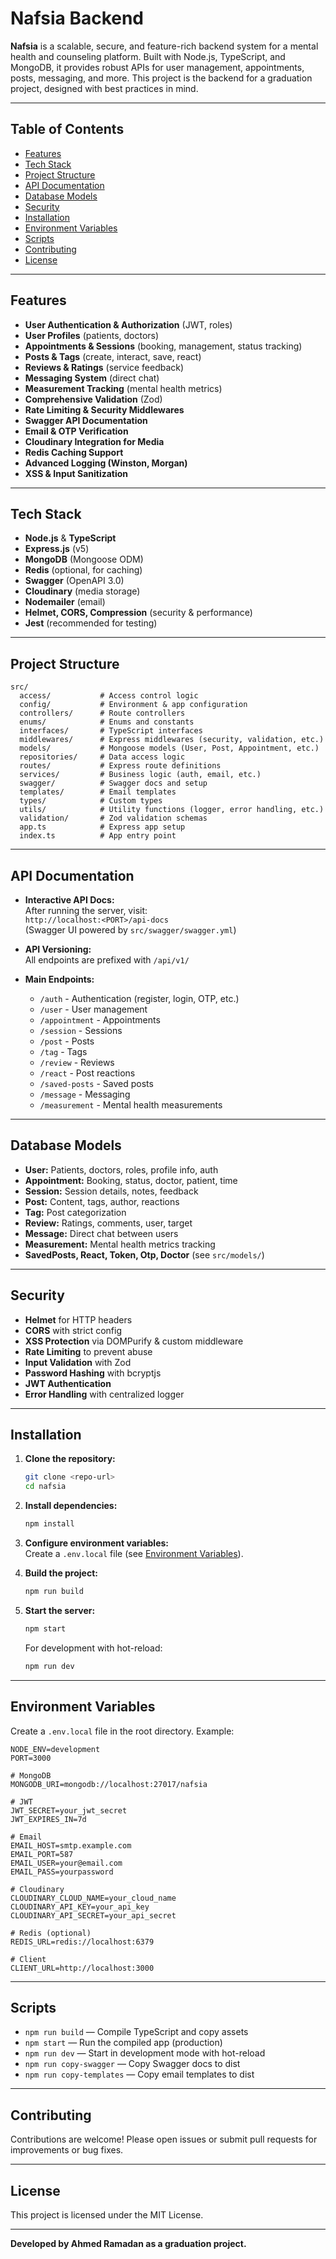 # Nafsia Backend

**Nafsia** is a scalable, secure, and feature-rich backend system for a mental health and counseling platform. Built with Node.js, TypeScript, and MongoDB, it provides robust APIs for user management, appointments, posts, messaging, and more. This project is the backend for a graduation project, designed with best practices in mind.

---

## Table of Contents

- [Features](#features)
- [Tech Stack](#tech-stack)
- [Project Structure](#project-structure)
- [API Documentation](#api-documentation)
- [Database Models](#database-models)
- [Security](#security)
- [Installation](#installation)
- [Environment Variables](#environment-variables)
- [Scripts](#scripts)
- [Contributing](#contributing)
- [License](#license)

---

## Features

- **User Authentication & Authorization** (JWT, roles)
- **User Profiles** (patients, doctors)
- **Appointments & Sessions** (booking, management, status tracking)
- **Posts & Tags** (create, interact, save, react)
- **Reviews & Ratings** (service feedback)
- **Messaging System** (direct chat)
- **Measurement Tracking** (mental health metrics)
- **Comprehensive Validation** (Zod)
- **Rate Limiting & Security Middlewares**
- **Swagger API Documentation**
- **Email & OTP Verification**
- **Cloudinary Integration for Media**
- **Redis Caching Support**
- **Advanced Logging (Winston, Morgan)**
- **XSS & Input Sanitization**

---

## Tech Stack

- **Node.js** & **TypeScript**
- **Express.js** (v5)
- **MongoDB** (Mongoose ODM)
- **Redis** (optional, for caching)
- **Swagger** (OpenAPI 3.0)
- **Cloudinary** (media storage)
- **Nodemailer** (email)
- **Helmet, CORS, Compression** (security & performance)
- **Jest** (recommended for testing)

---

## Project Structure

```
src/
  access/           # Access control logic
  config/           # Environment & app configuration
  controllers/      # Route controllers
  enums/            # Enums and constants
  interfaces/       # TypeScript interfaces
  middlewares/      # Express middlewares (security, validation, etc.)
  models/           # Mongoose models (User, Post, Appointment, etc.)
  repositories/     # Data access logic
  routes/           # Express route definitions
  services/         # Business logic (auth, email, etc.)
  swagger/          # Swagger docs and setup
  templates/        # Email templates
  types/            # Custom types
  utils/            # Utility functions (logger, error handling, etc.)
  validation/       # Zod validation schemas
  app.ts            # Express app setup
  index.ts          # App entry point
```

---

## API Documentation

- **Interactive API Docs:**  
  After running the server, visit:  
  `http://localhost:<PORT>/api-docs`  
  (Swagger UI powered by `src/swagger/swagger.yml`)

- **API Versioning:**  
  All endpoints are prefixed with `/api/v1/`

- **Main Endpoints:**
  - `/auth` - Authentication (register, login, OTP, etc.)
  - `/user` - User management
  - `/appointment` - Appointments
  - `/session` - Sessions
  - `/post` - Posts
  - `/tag` - Tags
  - `/review` - Reviews
  - `/react` - Post reactions
  - `/saved-posts` - Saved posts
  - `/message` - Messaging
  - `/measurement` - Mental health measurements

---

## Database Models

- **User:** Patients, doctors, roles, profile info, auth
- **Appointment:** Booking, status, doctor, patient, time
- **Session:** Session details, notes, feedback
- **Post:** Content, tags, author, reactions
- **Tag:** Post categorization
- **Review:** Ratings, comments, user, target
- **Message:** Direct chat between users
- **Measurement:** Mental health metrics tracking
- **SavedPosts, React, Token, Otp, Doctor** (see `src/models/`)

---

## Security

- **Helmet** for HTTP headers
- **CORS** with strict config
- **XSS Protection** via DOMPurify & custom middleware
- **Rate Limiting** to prevent abuse
- **Input Validation** with Zod
- **Password Hashing** with bcryptjs
- **JWT Authentication**
- **Error Handling** with centralized logger

---

## Installation

1. **Clone the repository:**
   ```bash
   git clone <repo-url>
   cd nafsia
   ```

2. **Install dependencies:**
   ```bash
   npm install
   ```

3. **Configure environment variables:**  
   Create a `.env.local` file (see [Environment Variables](#environment-variables)).

4. **Build the project:**
   ```bash
   npm run build
   ```

5. **Start the server:**
   ```bash
   npm start
   ```
   For development with hot-reload:
   ```bash
   npm run dev
   ```

---

## Environment Variables

Create a `.env.local` file in the root directory. Example:

```
NODE_ENV=development
PORT=3000

# MongoDB
MONGODB_URI=mongodb://localhost:27017/nafsia

# JWT
JWT_SECRET=your_jwt_secret
JWT_EXPIRES_IN=7d

# Email
EMAIL_HOST=smtp.example.com
EMAIL_PORT=587
EMAIL_USER=your@email.com
EMAIL_PASS=yourpassword

# Cloudinary
CLOUDINARY_CLOUD_NAME=your_cloud_name
CLOUDINARY_API_KEY=your_api_key
CLOUDINARY_API_SECRET=your_api_secret

# Redis (optional)
REDIS_URL=redis://localhost:6379

# Client
CLIENT_URL=http://localhost:3000
```

---

## Scripts

- `npm run build` — Compile TypeScript and copy assets
- `npm start` — Run the compiled app (production)
- `npm run dev` — Start in development mode with hot-reload
- `npm run copy-swagger` — Copy Swagger docs to dist
- `npm run copy-templates` — Copy email templates to dist

---

## Contributing

Contributions are welcome! Please open issues or submit pull requests for improvements or bug fixes.

---

## License

This project is licensed under the MIT License.

---

**Developed by Ahmed Ramadan as a graduation project.** 